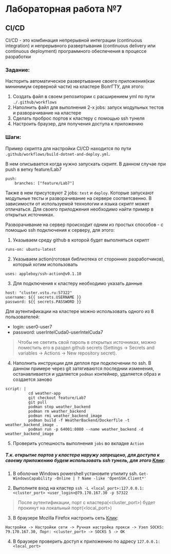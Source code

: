 # Лабораторная работа №7
## CI/CD

CI/CD - это комбинация непрерывной интеграции (continuous integration) и непрерывного развертывания (continuous delivery или continuous deployment) программного обеспечения в процессе разработки

### Задание:
Насторить автоматическое развертывание своего приложения(как мининимум серверной части) на кластере ВолгГТУ, для этого:
1. Создать файл в своем репозитории с расширением yml по пути `./.github/workflows`
2. Наполнить файл для выполнения 2-х jobs: запуск модульных тестов и разворачивание на кластере
3. Сделать проброс портов к кластеру с помощью ssh тунеля
4. Настроить браузер, для получения доступа к приложению

### Шаги:
Пример скрипта для настройки CI/CD находится по пути `.github/workflows/build-dotnet-and-deploy.yml`.

В нем описывается когда нужно запускать скрипт. В данном случае при push в ветку feature/Lab7
```
push:
    branches: ["feature/Lab7"]
```

Также в нем присутсвуют 2 jobs: `test` и `deploy`. Которые запускают модульные тесты и разворачивание на сервере соответсвенно. В зависимости от используемой технологии и языка скрипт может отличаться. Для своего прилоджения необходимо найти пример в открытых источниках.

Разворачивание на сервер происходит одним из простых способов - с помощью ssh подключения к серверу, для этого:
1. Указываем среду github в которой будет выполняться скрипт
```
runs-on: ubuntu-latest
```
2. Указываем action(готовая библиотека от сторонних разработчиков), который хотим использовать
```
uses: appleboy/ssh-action@v0.1.10
```
3. Для подключения к кластеру необходимо указать данные 
```
host: "cluster.vstu.ru:57322"
username: ${{ secrets.USERNAME }}
password: ${{ secrets.PASSWORD }}
```

Для аутентификации на кластере можно использовать одного из 8 пользователей:
- login: user0-user7
- password: userIntelCuda0-userIntelCuda7

> Чтобы не светить свой пароль в открытых источниках, можно поместить его в раздел github secrets (Settings -> Secrets and variables -> Actions -> New repository secret).

4. Наполнить инструкции для деплоя при подключении по ssh. В данном примере через git затягиваются последнии изменения, останавливается и удаляется `podman` контейнер, удаляется образ и создается заново
```
script: |
          cd weather-app
          git checkout feature/Lab7
          git pull
          podman stop weather_backend
          podman rm weather_backend
          podman rmi weather_backend_image
          podman build -f WeatherBackend/Dockerfile -t weather_backend_image .
          podman run -p 64001:8080 --name weather_backend -d weather_backend_image
```

5. Проверить успешность выполнения `jobs` во вкладке `Action`

##### Т.к. открытие портов у кластера наружу запрещено, для доступа к своему приложению будем использовать ssh тунель, для этого [Клик](https://winitpro.ru/index.php/2019/10/29/windows-ssh-tunneling/):

1. В оболочке Windows powershell установите утилиту ssh.
`Get-WindowsCapability -Online | ? Name -like 'OpenSSH.Client*'`

2. Выполните вход на кластер
`ssh -L <local_port>:127.0.0.1:<cluster_port> <user_login>@79.170.167.30 -p 57322`

> После аутентификации, порт с кластера(<cluster_port>) будет прокинут на локальный порт(<local_port>)

3. В браузере Mozilla Firefox настроить сеть [Клик](https://bash-prompt.net/guides/ssh-firefox-tunnel/):

`Настройки -> Настройки сети -> Ручная настройка прокси -> Узел SOCKS: 79.170.167.30, Порт: <cluster_port> -> SOCKS 5 -> OK`

4. В браузере проверить доступ к приложению по адресу `127.0.0.1:<local_port>`